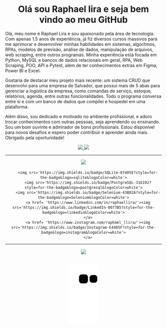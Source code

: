 <div align="center">     
        <h1>Olá sou Raphael lira e seja bem vindo ao meu GitHub </h1>
</div>

Olá, meu nome é Raphael Lira e sou apaixonado pela área de tecnologia. Com apenas 1.5 anos de experiência, já fiz diversos cursos massivos para me aprimorar e desenvolver minhas habilidades em sistemas, algoritmos, RPAs, modelos de previsão, análise de dados, manipulação de arquivos, web scraping, entre outros programas. Minha experiência está focada em Python, MySQL e bancos de dados relacionais em geral, RPA, Web Scraping, POO, API e Pytest, além de ter conhecimentos extras em Figma, Power BI e Excel.

Gostaria de destacar meu projeto mais recente: um sistema CRUD que desenvolvi para uma empresa de Salvador, que possui mais de 5 abas para gerenciar a logística da empresa, como comandas de serviço, estoque, relatórios, agenda, entre outras funcionalidades. Todo o programa conversa entre si e com um banco de dados que compilei e hospedei em uma plataforma.

Além disso, sou dedicado e motivado no ambiente profissional, e adoro trocar conhecimentos com outras pessoas, seja aprendendo ou ensinando. Sou um bom ouvinte e admirador de bons profissionais. Estou disponível para novos desafios e espero poder contribuir e aprender ainda mais. Obrigado pela oportunidade!
<div align="center">
        <a href="https://github.com/Raphael-Lira">
            <img height="150em" src="https://github-readme-stats.vercel.app/api?username=Raphael-Lira&count_private=true&include_all_commits=true&show_icons=true&theme=dracula&hide_border=false&show_owner=true"/>
            <img height="150em" src="https://github-readme-stats.vercel.app/api/top-langs/?username=Raphael-Lira&theme=dracula&hide_border=false&&layout=compact"/>
        </a>
<hr>
<div style="display: inline_block" align="center">
        <img src="https://img.shields.io/badge/Python-FFD43B?style=for-the-badge&logo=python&logoColor=blue">
        
        <img src='https://img.shields.io/badge/SQLite-07405E?style=for-the-badge&logo=sqlite&logoColor=white'>
        <img src='https://img.shields.io/badge/PostgreSQL-316192?style=for-the-badge&logo=postgresql&logoColor=white'>
        <img src='https://img.shields.io/badge/Selenium-43B02A?style=for-the-badge&logo=Selenium&logoColor=white'>
        <a href= 'https://www.linkedin.com/in/raphaellira/'><img src='https://img.shields.io/badge/LinkedIn-0077B5?style=for-the-badge&logo=linkedin&logoColor=white'>
        </a>
        <a href= 'https://www.instagram.com/raphael_llira/'><img src='https://img.shields.io/badge/Instagram-E4405F?style=for-the-badge&logo=instagram&logoColor=white'>
        </a>
        
</div> 
<div>
        <hr>
        <img align="center" src="https://i.pinimg.com/originals/74/5c/c9/745cc90fcc688569610f84bc5d2b2fd6.gif">  
</div>
<br>

![Snake animation](https://github.com/rafaballerini/rafaballerini/blob/output/github-contribution-grid-snake.svg)
